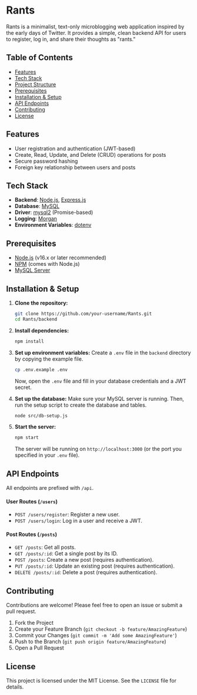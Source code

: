 # Rants

Rants is a minimalist, text-only microblogging web application inspired by the early days of Twitter. It provides a simple, clean backend API for users to register, log in, and share their thoughts as "rants."

## Table of Contents

- [Features](#features)
- [Tech Stack](#tech-stack)
- [Project Structure](#project-structure)
- [Prerequisites](#prerequisites)
- [Installation & Setup](#installation--setup)
- [API Endpoints](#api-endpoints)
- [Contributing](#contributing)
- [License](#license)

## Features

- User registration and authentication (JWT-based)
- Create, Read, Update, and Delete (CRUD) operations for posts
- Secure password hashing
- Foreign key relationship between users and posts

## Tech Stack

- **Backend**: [Node.js](https://nodejs.org/), [Express.js](https://expressjs.com/)
- **Database**: [MySQL](https://www.mysql.com/)
- **Driver**: [mysql2](https://github.com/sidorares/node-mysql2) (Promise-based)
- **Logging**: [Morgan](https://github.com/expressjs/morgan)
- **Environment Variables**: [dotenv](https://github.com/motdotla/dotenv)

## Prerequisites

- [Node.js](https://nodejs.org/en/download/) (v16.x or later recommended)
- [NPM](https://www.npmjs.com/get-npm) (comes with Node.js)
- [MySQL Server](https://dev.mysql.com/downloads/mysql/)

## Installation & Setup

1.  **Clone the repository:**

    ```bash
    git clone https://github.com/your-username/Rants.git
    cd Rants/backend
    ```

2.  **Install dependencies:**

    ```bash
    npm install
    ```

3.  **Set up environment variables:**
    Create a `.env` file in the `backend` directory by copying the example file.

    ```bash
    cp .env.example .env
    ```

    Now, open the `.env` file and fill in your database credentials and a JWT secret.

4.  **Set up the database:**
    Make sure your MySQL server is running. Then, run the setup script to create the database and tables.

    ```bash
    node src/db-setup.js
    ```

5.  **Start the server:**
    ```bash
    npm start
    ```
    The server will be running on `http://localhost:3000` (or the port you specified in your `.env` file).

## API Endpoints

All endpoints are prefixed with `/api`.

#### User Routes (`/users`)

- `POST /users/register`: Register a new user.
- `POST /users/login`: Log in a user and receive a JWT.

#### Post Routes (`/posts`)

- `GET /posts`: Get all posts.
- `GET /posts/:id`: Get a single post by its ID.
- `POST /posts`: Create a new post (requires authentication).
- `PUT /posts/:id`: Update an existing post (requires authentication).
- `DELETE /posts/:id`: Delete a post (requires authentication).

## Contributing

Contributions are welcome! Please feel free to open an issue or submit a pull request.

1.  Fork the Project
2.  Create your Feature Branch (`git checkout -b feature/AmazingFeature`)
3.  Commit your Changes (`git commit -m 'Add some AmazingFeature'`)
4.  Push to the Branch (`git push origin feature/AmazingFeature`)
5.  Open a Pull Request

## License

This project is licensed under the MIT License. See the `LICENSE` file for details.
